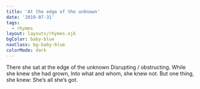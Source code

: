 ```yaml
---
title: 'At the edge of the unknown'
date: '2019-07-31'
tags:
  - rhymes
layout: layouts/rhymes.njk
bgColor: baby-blue
navClass: bg-baby-blue
colorMode: dark
---
```


There she sat at the edge of the unknown
Disrupting / obstructing.
While she knew she had grown,
Into what and whom, she knew not.
But one thing, she knew:
She’s all she’s got.
